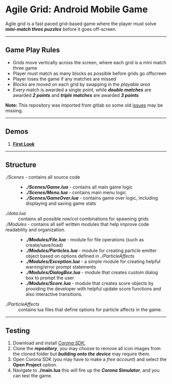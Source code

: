 <h1>Agile Grid: Android Mobile Game</h1>

<p>
Agile grid is a fast paced grid-based game where the player must solve <em><b>mini-match three puzzles</b></em> before it goes off-screen.
</p>

<hr/>

<h2>Game Play Rules</h2>

<ul>
<li>Grids move vertically across the screen, where each grid is a mini match three game</li>
<li>Player must match as many blocks as possible before grids go offscreen</li>
<li>Player loses the game if any matches are missed</li>
<li>Blocks are moved on each grid by swapping in the <em>playable area</em></li>
<li>
Every match is awarded a single point, while <em><b>double matches</b></em> are awarded <em><b>2 points</b></em> and <em><b>triple matches </b></em>are awarded <em><b>3 points</b></em> 
</li>
</ul>

<strong>Note:</strong> This repository was imported from gitlab so some old 
<a href="https://github.com/Karan886/AgileGrid/issues?utf8=✓&q=is%3Aissue+is%3Aall">issues</a> may be missing.</aside>

<hr/>

<h2>Demos</h2>
<ol>
<li><b><a href="https://www.dropbox.com/s/cz41pbit82be7qt/AG_Demo_One.mov?dl=0">First Look</a></b></li>
</ol>

<hr/>

<h2>Structure</h2>

<dl>  
<dt><em>./Scenes</em> - contains all source code</dt>
<dd>
<ul>
<li><em><b>./Scenes/Game.lua</b></em> - contains all main game logic</li>
<li><em><b>./Scenes/Menu.lua</b></em> - contains main menu logic</li>
<li><em><b>./Scenes/GameOver.lua</b></em> - contains game over logic, including displaying and saving game stats</li>
</ul>
</dd>

<dt><em>./data.lua</em></dt>
<dd>contains all possible row/col combinations for spawning grids</dd>

<dt><em>./Modules</em> - contains all self written modules that help improve code readability and organization.</dt>
<dd>
<ul>
<li><em><b>./Modules/File.lua</b></em> - module for file operations (such as create/save/load)</li>
<li><em><b>./Modules/Particles.lua</b></em> - module for creating particle emitter object based on options defined in <em>./ParticleAffects</em></li>
<li><em><b>./Modules/Exception.lua</b></em> - a simple module for creating helpful warning/error prompt statements</li>
<li><em><b>./Modules/DialogBox.lua</b></em> - module that creates custom dialog box to prompt the user</li>
<li>
<em><b>./Modules/Score.lua</b></em> - module that creates score objects by providing the developer with helpful update score functions and also interactive transitions.
</li>
</ul>
</dd>

<dt><em>./ParticleAffects</em></dt>
<dd>contains lua files that define options for particle affects in the game.</dd>
</dl>

<hr/>

<h2>Testing</h2>
<ol>
<li>Download and install <cite><a href="https://coronalabs.com">Corona SDK.</a></cite></li>
<li>Clone the <em><b>repository</b></em>, you may choose to remove all icon images from the cloned folder but <em><b>building onto the device</b></em> may require them.</li>
<li>
Open Corona SDK (you may have to make a <em>free account</em>) and select the <strong>Open Project</strong> option.
</li>
<li>Navigate to <strong>./main.lua</strong> this will fire up the <em><b>Corona Simulator</b></em>, and you can test the game.</li>
</ol>

